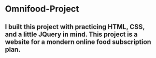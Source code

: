 # Omnifood-Project

## I built this project with practicing HTML, CSS, and a little JQuery in mind.  This project is a website for a mondern online food subscription plan. 

